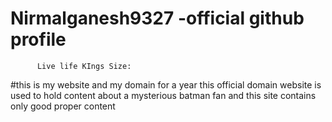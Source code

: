 # Nirmalganesh9327 -official github profile
          Live life KIngs Size:
#this is my website and my domain for a  year 
this official domain website is used to hold content about a mysterious batman fan
and this site contains only good proper content 
